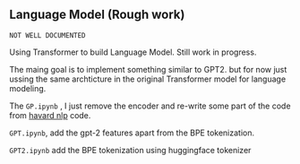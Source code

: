 ## Language Model (Rough work)

`NOT WELL DOCUMENTED`

Using Transformer to build Language Model. Still work in progress. 

The maing goal is to implement something similar to GPT2. but for now just ussing the same archticture in the original Transformer model for language modeling.

The `GP.ipynb` , I just remove the encoder and re-write some part of the code from [havard nlp](https://nlp.seas.harvard.edu/2018/04/03/attention.html) code.

`GPT.ipynb`, add the gpt-2 features apart from the BPE tokenization. 

`GPT2.ipynb` add the BPE tokenization using huggingface tokenizer 



